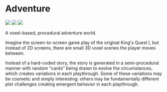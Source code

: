 # Adventure

![](https://img.shields.io/badge/status-placeholder-c00) 
![](https://img.shields.io/badge/version-v0.0.0-930)
[![](https://img.shields.io/badge/feedback-welcome!-1a1)](https://github.com/raiment-studios/monorepo/discussions)

A voxel-based, procedural adventure world.  

Imagine the screen-to-screen game play of the original King's Quest I, but instead of 2D screens, there are small 3D voxel scenes the player moves between.

Instead of a hard-coded story, the story is generated in a semi-procedural manner with random "cards" being drawn to evolve the circumstances, which creates variations in each playthrough.  Some of these variations may be cosmetic and simply interesting: others may be fundamentally different plot challenges creating emergent behavior in each playthrough.
